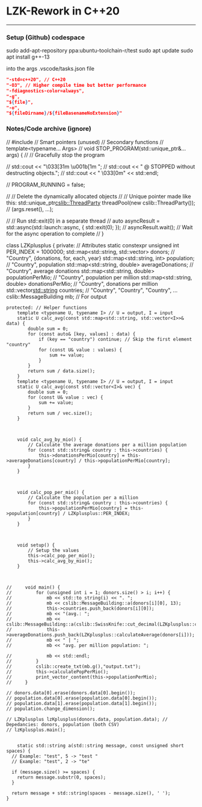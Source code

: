 # LZK-Rework in C++20
---
### Setup (Github) codespace
sudo add-apt-repository ppa:ubuntu-toolchain-r/test
sudo apt update
sudo apt install g++-13

into the args .vscode/tasks.json file
```json
"-std=c++20", // C++20
"-O3", // Higher compile time but better performance
"-fdiagnostics-color=always",
"-g",
"${file}",
"-o",
"${fileDirname}/${fileBasenameNoExtension}"
```


### Notes/Code archive (ignore)

// #include <memory> // Smart pointers (unused)
// Secondary functions
// template<typename... Args>
// void STOP_PROGRAM(std::unique_ptr<Args>&... args) {
//   // Gracefully stop the program

//   std::cout << "\033[31m \u001b[1m ";
//   std::cout << " @ STOPPED without destructing objects.";
//   std::cout << " \033[0m" << std::endl;

//   PROGRAM_RUNNING = false;

//   // Delete the dynamically allocated objects
//   // Unique pointer made like this: std::unique_ptr<cslib::ThreadParty> threadPool(new cslib::ThreadParty());
//   (args.reset(), ...);

//   // Run std::exit(0) in a separate thread
//   auto asyncResult = std::async(std::launch::async, [](){ std::exit(0); });
//   asyncResult.wait(); // Wait for the async operation to complete
// }

class LZKplusplus {
    private: // Attributes
        static constexpr unsigned int PER_INDEX = 1000000;
        std::map<std::string, std::vector<int>> donors; // "Country", {donations, for, each, year}
        std::map<std::string, int> population; // "Country", population
        std::map<std::string, double> averageDonations; // "Country", average donations
        std::map<std::string, double> populationPerMio; // "Country", population per million
        std::map<std::string, double> donationsPerMio; // "Country", donations per million
        std::vector<std::string> countries; // "Country", "Country", "Country", ...
        cslib::MessageBuilding mb; // For output

    protected: // Helper functions
        template <typename U, typename I> // U = output, I = input
        static U calc_avg(const std::map<std::string, std::vector<I>>& data) {
            double sum = 0;
            for (const auto& [key, values] : data) {
                if (key == "country") continue; // Skip the first element "country"
                for (const U& value : values) {
                    sum += value;
                }
            }
            return sum / data.size();
        }
        template <typename U, typename I> // U = output, I = input
        static U calc_avg(const std::vector<I>& vec) {
            double sum = 0;
            for (const U& value : vec) {
                sum += value;
            }
            return sum / vec.size();
        }



        void calc_avg_by_mio() {
            // Calculate the average donations per a million population
            for (const std::string& country : this->countries) {
                this->donationsPerMio[country] = this->averageDonations[country] / this->populationPerMio[country];
            }
        }



        void calc_pop_per_mio() {
            // Calculate the population per a million
            for (const std::string& country : this->countries) {
                this->populationPerMio[country] = this->population[country] / LZKplusplus::PER_INDEX;
            }
        }



        void setup() {
            // Setup the values
            this->calc_pop_per_mio();
            this->calc_avg_by_mio();
        }



    //     void main() {
    //         for (unsigned int i = 1; donors.size() > i; i++) {
    //             mb << std::to_string(i) << ". ";
    //             mb << cslib::MessageBuilding::a(donors[i][0], 13);
    //             this->countries.push_back(donors[i][0]);
    //             mb << "(avg.: ";
    //             mb << cslib::MessageBuilding::a(cslib::SwissKnife::cut_decimal(LZKplusplus::calculateAverage(donors[i])),5);
    //             this->averageDonations.push_back(LZKplusplus::calculateAverage(donors[i]));
    //             mb << " | ";
    //             mb << "avg. per million population: ";
 
    //             mb << std::endl;
    //         }
    //         cslib::create_txt(mb.g(),"output.txt");
    //         this->calculatePopPerMio();
    //         print_vector_content(this->populationPerMio);
    //     }

    // donors.data[0].erase(donors.data[0].begin());
    // population.data[0].erase(population.data[0].begin());
    // population.data[1].erase(population.data[1].begin());
    // population.change_dimension();

    // LZKplusplus lzKplusplus(donors.data, population.data); // Depedancies: donors, population (both CSV)
    // lzKplusplus.main();


        static std::string a(std::string message, const unsigned short spaces) {
      // Example: "test", 5 -> "test "
      // Example: "test", 2 -> "te"

      if (message.size() >= spaces) {
        return message.substr(0, spaces);
      }

      return message + std::string(spaces - message.size(), ' ');
    }